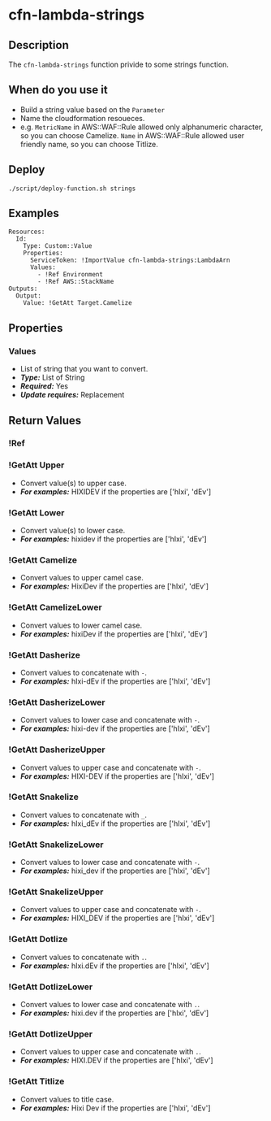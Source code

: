 # cfn-lambda-strings
## Description
The `cfn-lambda-strings` function privide to some strings function.

## When do you use it
* Build a string value based on the `Parameter`
* Name the cloudformation resoueces.
 * e.g. `MetricName` in AWS::WAF::Rule allowed only alphanumeric character, so you can choose Camelize. `Name` in AWS::WAF::Rule allowed user friendly name, so you can choose Titlize.

## Deploy
```
./script/deploy-function.sh strings
```

## Examples
```
Resources:
  Id:
    Type: Custom::Value
    Properties:
      ServiceToken: !ImportValue cfn-lambda-strings:LambdaArn
      Values:
        - !Ref Environment
        - !Ref AWS::StackName
Outputs:
  Output:
    Value: !GetAtt Target.Camelize
```
## Properties
### Values
- List of string that you want to convert.
- ***Type:*** List of String
- ***Required:*** Yes
- ***Update requires:*** Replacement

## Return Values
### !Ref
### !GetAtt Upper
- Convert value(s) to upper case.
- ***For examples:*** HIXIDEV if the properties are ['hIxi', 'dEv']
### !GetAtt Lower
- Convert value(s) to lower case.
- ***For examples:*** hixidev if the properties are ['hIxi', 'dEv']
### !GetAtt Camelize
- Convert values to upper camel case.
- ***For examples:*** HixiDev if the properties are ['hIxi', 'dEv']
### !GetAtt CamelizeLower
- Convert values to lower camel case.
- ***For examples:*** hixiDev if the properties are ['hIxi', 'dEv']
### !GetAtt Dasherize
- Convert values to concatenate with `-`.
- ***For examples:*** hIxi-dEv if the properties are ['hIxi', 'dEv']
### !GetAtt DasherizeLower
- Convert values to lower case and concatenate with `-`.
- ***For examples:*** hixi-dev if the properties are ['hIxi', 'dEv']
### !GetAtt DasherizeUpper
- Convert values to upper case and concatenate with `-`.
- ***For examples:*** HIXI-DEV if the properties are ['hIxi', 'dEv']
### !GetAtt Snakelize
- Convert values to concatenate with `_`.
- ***For examples:*** hIxi\_dEv if the properties are ['hIxi', 'dEv']
### !GetAtt SnakelizeLower
- Convert values to lower case and concatenate with `-`.
- ***For examples:*** hixi\_dev if the properties are ['hIxi', 'dEv']
### !GetAtt SnakelizeUpper
- Convert values to upper case and concatenate with `-`.
- ***For examples:*** HIXI\_DEV if the properties are ['hIxi', 'dEv']
### !GetAtt Dotlize
- Convert values to concatenate with `.`.
- ***For examples:*** hIxi.dEv if the properties are ['hIxi', 'dEv']
### !GetAtt DotlizeLower
- Convert values to lower case and concatenate with `.`.
- ***For examples:*** hixi.dev if the properties are ['hIxi', 'dEv']
### !GetAtt DotlizeUpper
- Convert values to upper case and concatenate with `.`.
- ***For examples:*** HIXI.DEV if the properties are ['hIxi', 'dEv']
### !GetAtt Titlize
- Convert values to title case.
- ***For examples:*** Hixi Dev if the properties are ['hIxi', 'dEv']
